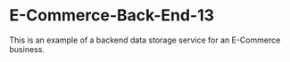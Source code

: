 # E-Commerce-Back-End-13
This is an example of a backend data storage service for an E-Commerce business.
